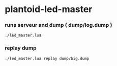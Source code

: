 # plantoid-led-master

### runs serveur and dump ( dump/log.dump )
```
./led_master.lua
```
### replay dump
```
./led_master.lua replay dump/big.dump
```
